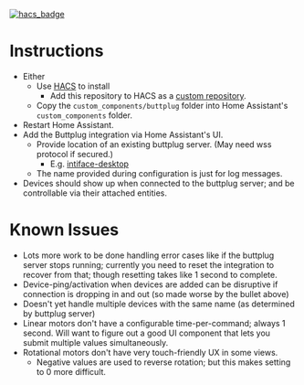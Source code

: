 [![hacs_badge](https://img.shields.io/badge/HACS-Custom-41BDF5.svg)](https://github.com/hacs/integration)

# Instructions
- Either
  - Use [HACS](https://hacs.xyz/) to install
    - Add this repository to HACS as a [custom repository](https://hacs.xyz/docs/faq/custom_repositories).
  - Copy the `custom_components/buttplug` folder into Home Assistant's `custom_components` folder.
- Restart Home Assistant.
- Add the Buttplug integration via Home Assistant's UI.
  - Provide location of an existing buttplug server. (May need wss protocol if secured.)
    - E.g. [intiface-desktop](https://github.com/intiface/intiface-desktop/)
  - The name provided during configuration is just for log messages.
- Devices should show up when connected to the buttplug server; and be controllable via their attached entities.

# Known Issues
- Lots more work to be done handling error cases like if the buttplug server stops running; currently you need to reset the integration to recover from that; though resetting takes like 1 second to complete.
- Device-ping/activation when devices are added can be disruptive if connection is dropping in and out (so made worse by the bullet above)
- Doesn't yet handle multiple devices with the same name (as determined by buttplug server)
- Linear motors don't have a configurable time-per-command; always 1 second. Will want to figure out a good UI component that lets you submit multiple values simultaneously.
- Rotational motors don't have very touch-friendly UX in some views.
  - Negative values are used to reverse rotation; but this makes setting to 0 more difficult.